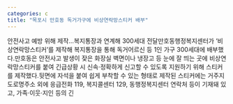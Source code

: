 ```yaml
---
categories: c
title: "목포시 만호동 독거가구에 비상연락망스티커 배부"
---
```

안전사고 예방 위해 제작…복지통장과 연계해 300세대 전달만호동행정복지센터가 ‘비상연락망스티커’를 제작해 복지통장을 통해 독거어르신 등 1인 가구 300세대에 배부했다.만호동은 안전사고 발생이 잦은 화장실 벽면이나 냉장고 등 눈에 잘 띄는 곳에 비상연락망스티커를 붙여 긴급상황 시 신속·정확하게 신고할 수 있도록 지원하기 위해 스티커를 제작했다.뒷면에 자석을 붙여 쉽게 부착할 수 있는 형태로 제작된 스티커에는 거주지 도로명주소 외에 응급전화 119, 복지콜센터 129, 동행정복지센터 연락처 등이 기재돼 있고, 가족·이웃·지인 등의 긴